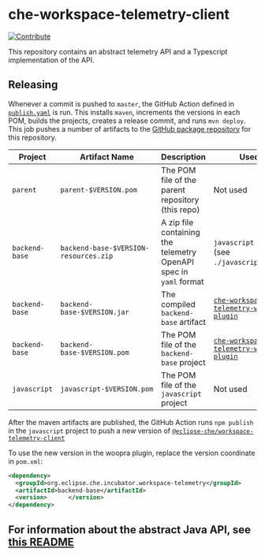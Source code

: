 # che-workspace-telemetry-client

[![Contribute](https://www.eclipse.org/che/contribute.svg)](https://che.openshift.io/f?url=https://github.com/che-incubator/che-workspace-telemetry-client)

This repository contains an abstract telemetry API and a Typescript implementation of the API.

## Releasing

Whenever a commit is pushed to `master`, the GitHub Action defined in [`publish.yaml`](./.github/workflows/publish.yaml) is run.  This installs `maven`, increments the versions in each POM, builds the projects, creates a release commit, and runs `mvn deploy`.  This job pushes a number of artifacts to the [GitHub package repository](https://github.com/che-incubator/che-workspace-telemetry-client/packages) for this repository.

| Project        | Artifact Name       |  Description | Used By |
|----------------|---------------------|--------------|---------|
| `parent`       | `parent-$VERSION.pom` | The POM file of the parent repository (this repo)| Not used |
| `backend-base` | `backend-base-$VERSION-resources.zip` | A zip file containing the telemetry OpenAPI spec in `yaml` format | `javascript` project (see `./javascript/pom.xml`)|
| `backend-base` | `backend-base-$VERSION.jar` | The compiled `backend-base` artifact | [`che-workspace-telemetry-woopra-plugin`](https://github.com/che-incubator/che-workspace-telemetry-woopra-plugin) |
| `backend-base` | `backend-base-$VERSION.pom` | The POM file of the `backend-base` project | [`che-workspace-telemetry-woopra-plugin`](https://github.com/che-incubator/che-workspace-telemetry-woopra-plugin) | 
| `javascript`   | `javascript-$VERSION.pom`   | The POM file of the `javascript` project | Not used | 

After the maven artifacts are published, the GitHub Action runs `npm publish` in the `javascript` project to push a new version of [`@eclipse-che/workspace-telemetry-client`](https://npmjs.com/package/@eclipse-che/workspace-telemetry-client)

To use the new version in the woopra plugin, replace the version coordinate in `pom.xml`:

```xml
<dependency>
  <groupId>org.eclipse.che.incubator.workspace-telemetry</groupId>
  <artifactId>backend-base</artifactId>
  <version>      </version>
</dependency>
```


## For information about the abstract Java API, see [this README](./backend-base/README.md)

